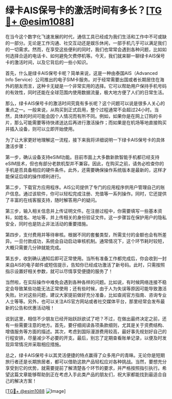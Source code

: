 # 绿卡AIS保号卡的激活时间有多长？[[TG💪+ @esim1088](https://t.me/s/esim1088)]

在当今这个数字化飞速发展的时代，通信工具已经成为我们生活和工作中不可或缺的一部分。无论是工作沟通、社交互动还是娱乐休闲，一部手机几乎可以满足我们的一切需求。然而，在享受这些便利的同时，我们也常常会遇到各种问题，比如如何选择合适的电话卡、如何避免欠费停机等。今天，我们就来聊一聊绿卡AIS保号卡的激活时间，以及它背后的一些小知识。

首先，什么是绿卡AIS保号卡呢？简单来说，这是一种由泰国AIS（Advanced Info Service）公司推出的电子SIM卡服务。对于经常需要出国或者长期居住在海外的朋友而言，这种卡无疑是一个非常实用的选择。它可以帮助用户保持手机号码的有效性，同时还能在全球范围内使用数据流量，极大地方便了人们的日常生活。

那么，绿卡AIS保号卡的激活时间究竟有多长呢？这个问题可以说是很多人关心的重点之一。一般来说，从购买到正式启用，整个过程通常不会超过24小时。当然，具体的时间可能会因个人情况而有所不同。例如，如果你是在网上订购的卡片，那么可能需要等待快递送达后再进行激活操作；而如果是在机场等地直接购买并插入设备，则可以立即开始使用。

为了让大家更好地理解这一流程，接下来我将详细说明一下绿卡AIS保号卡的具体激活步骤：

第一步，确认设备支持eSIM功能。目前市面上大多数新款智能手机都已经支持eSIM技术，但也有部分老款机型并不兼容。因此，在购买之前，请务必检查你的手机是否具备相应的硬件条件。此外，还需要确保操作系统版本是最新的，这样才能保证后续的操作顺利进行。

第二步，下载官方应用程序。AIS公司提供了专门的应用程序供用户管理自己的账户信息。通过该软件，你可以轻松完成注册、充值等一系列操作。同时，它还提供了丰富的在线客服支持，随时解答用户的疑问。

第三步，输入相关信息并上传证明文件。在注册过程中，你需要填写一些基本资料，如姓名、地址等，并上传相关的身份验证文件。这一步骤旨在保护用户的隐私安全，同时也是防止非法活动的重要措施。

第四步，支付费用并等待审核。根据不同的套餐类型，所需支付的金额也会有所差异。一旦付款成功，系统会自动启动审核机制。通常情况下，这个环节耗时较短，大概只需要几分钟就能完成。

第五步，收到确认通知后即可正常使用。当所有准备工作都完成后，你会收到一封来自AIS的电子邮件或短信提示，告知你已经成功激活了新号码。此时，只需按照指示设置好相关参数，就可以尽情享受便捷的服务了！

当然啦，在实际操作中难免会遇到各种各样的问题。比如说，有时候网络连接不稳定会导致某些功能无法正常使用；还有些时候，由于人为失误等原因可能导致激活失败。针对这些问题，建议大家提前做好充分准备，比如查阅官方指南、咨询专业人士等等。另外，也可以关注AIS官方网站或者社交媒体平台，那里经常会发布最新的公告和优惠活动哦！

说到这里，相信不少朋友已经开始跃跃欲试了吧？不过，在做出最终决定之前，还有一些需要注意的地方。首先，要仔细阅读各项条款细则，尤其是关于资费结构、增值服务等方面的描述。其次，考虑到国际漫游费用较高，最好事先规划好自己的行程安排，尽量减少不必要的开支。最后，别忘了定期查看账单记录，以便及时发现异常情况并采取相应措施。

总之，绿卡AIS保号卡以其灵活便捷的特点赢得了众多用户的青睐。无论你是短期旅行者还是长期旅居者，都可以借助这款产品轻松应对各种挑战。当然，要想充分享受到它的优势，就需要提前了解清楚各个环节的要求，并严格按照指引执行。希望这篇文章能够帮助到正在考虑入手此类产品的朋友们，祝大家都能找到最适合自己的解决方案！

[[TG💪+ @esim1088](https://t.me/s/esim1088) ![Image](https://i.postimg.cc/4NQfJmqS/Snipaste-2025-05-13-00-14-12.png)]